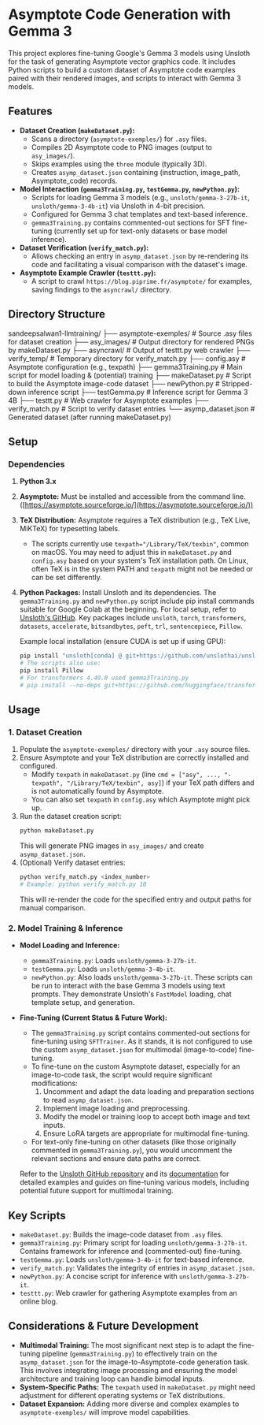 # Asymptote Code Generation with Gemma 3

This project explores fine-tuning Google's Gemma 3 models using Unsloth for the task of generating Asymptote vector graphics code. It includes Python scripts to build a custom dataset of Asymptote code examples paired with their rendered images, and scripts to interact with Gemma 3 models.

## Features

*   **Dataset Creation (`makeDataset.py`):**
    *   Scans a directory (`asymptote-exemples/`) for `.asy` files.
    *   Compiles 2D Asymptote code to PNG images (output to `asy_images/`).
    *   Skips examples using the `three` module (typically 3D).
    *   Creates `asymp_dataset.json` containing (instruction, image_path, Asymptote_code) records.
*   **Model Interaction (`gemma3Training.py`, `testGemma.py`, `newPython.py`):**
    *   Scripts for loading Gemma 3 models (e.g., `unsloth/gemma-3-27b-it`, `unsloth/gemma-3-4b-it`) via Unsloth in 4-bit precision.
    *   Configured for Gemma 3 chat templates and text-based inference.
    *   `gemma3Training.py` contains commented-out sections for SFT fine-tuning (currently set up for text-only datasets or base model inference).
*   **Dataset Verification (`verify_match.py`):**
    *   Allows checking an entry in `asymp_dataset.json` by re-rendering its code and facilitating a visual comparison with the dataset's image.
*   **Asymptote Example Crawler (`testtt.py`):**
    *   A script to crawl `https://blog.piprime.fr/asymptote/` for examples, saving findings to the `asyncrawl/` directory.

## Directory Structure






sandeepsalwan1-llmtraining/
├── asymptote-exemples/ # Source .asy files for dataset creation
├── asy_images/         # Output directory for rendered PNGs by makeDataset.py
├── asyncrawl/          # Output of testtt.py web crawler
├── verify_temp/        # Temporary directory for verify_match.py
├── config.asy          # Asymptote configuration (e.g., texpath)
├── gemma3Training.py   # Main script for model loading & (potential) training
├── makeDataset.py      # Script to build the Asymptote image-code dataset
├── newPython.py        # Stripped-down inference script
├── testGemma.py        # Inference script for Gemma 3 4B
├── testtt.py           # Web crawler for Asymptote examples
├── verify_match.py     # Script to verify dataset entries
└── asymp_dataset.json  # Generated dataset (after running makeDataset.py)



## Setup

### Dependencies

1.  **Python 3.x**
2.  **Asymptote:** Must be installed and accessible from the command line. ([https://asymptote.sourceforge.io/](https://asymptote.sourceforge.io/))
3.  **TeX Distribution:** Asymptote requires a TeX distribution (e.g., TeX Live, MiKTeX) for typesetting labels.
    *   The scripts currently use `texpath="/Library/TeX/texbin"`, common on macOS. You may need to adjust this in `makeDataset.py` and `config.asy` based on your system's TeX installation path. On Linux, often TeX is in the system PATH and `texpath` might not be needed or can be set differently.
4.  **Python Packages:**
    Install Unsloth and its dependencies. The `gemma3Training.py` and `newPython.py` script include pip install commands suitable for Google Colab at the beginning. For local setup, refer to [Unsloth's GitHub](https://github.com/unslothai/unsloth). Key packages include `unsloth`, `torch`, `transformers`, `datasets`, `accelerate`, `bitsandbytes`, `peft`, `trl`, `sentencepiece`, `Pillow`.

    Example local installation (ensure CUDA is set up if using GPU):
    ```bash
    pip install "unsloth[conda] @ git+https://github.com/unslothai/unsloth.git" # Or pip install "unsloth[cu1XX]..."
    # The scripts also use:
    pip install Pillow
    # For transformers 4.49.0 used gemma3Training.py
    # pip install --no-deps git+https://github.com/huggingface/transformers@v4.49.0-Gemma-3
    ```

## Usage

### 1. Dataset Creation

1.  Populate the `asymptote-exemples/` directory with your `.asy` source files.
2.  Ensure Asymptote and your TeX distribution are correctly installed and configured.
    *   Modify `texpath` in `makeDataset.py` (line `cmd = ["asy", ..., "-texpath", "/Library/TeX/texbin", asy]`) if your TeX path differs and is not automatically found by Asymptote.
    *   You can also set `texpath` in `config.asy` which Asymptote might pick up.
3.  Run the dataset creation script:
    ```bash
    python makeDataset.py
    ```
    This will generate PNG images in `asy_images/` and create `asymp_dataset.json`.
4.  (Optional) Verify dataset entries:
    ```bash
    python verify_match.py <index_number>
    # Example: python verify_match.py 10
    ```
    This will re-render the code for the specified entry and output paths for manual comparison.

### 2. Model Training & Inference

*   **Model Loading and Inference:**
    *   `gemma3Training.py`: Loads `unsloth/gemma-3-27b-it`.
    *   `testGemma.py`: Loads `unsloth/gemma-3-4b-it`.
    *   `newPython.py`: Also loads `unsloth/gemma-3-27b-it`.
    These scripts can be run to interact with the base Gemma 3 models using text prompts. They demonstrate Unsloth's `FastModel` loading, chat template setup, and generation.

*   **Fine-Tuning (Current Status & Future Work):**
    *   The `gemma3Training.py` script contains commented-out sections for fine-tuning using `SFTTrainer`. As it stands, it is not configured to use the custom `asymp_dataset.json` for multimodal (image-to-code) fine-tuning.
    *   To fine-tune on the custom Asymptote dataset, especially for an image-to-code task, the script would require significant modifications:
        1.  Uncomment and adapt the data loading and preparation sections to read `asymp_dataset.json`.
        2.  Implement image loading and preprocessing.
        3.  Modify the model or training loop to accept both image and text inputs.
        4.  Ensure LoRA targets are appropriate for multimodal fine-tuning.
    *   For text-only fine-tuning on other datasets (like those originally commented in `gemma3Training.py`), you would uncomment the relevant sections and ensure data paths are correct.

    Refer to the [Unsloth GitHub repository](https://github.com/unslothai/unsloth) and its [documentation](https://docs.unsloth.ai/) for detailed examples and guides on fine-tuning various models, including potential future support for multimodal training.

## Key Scripts

*   `makeDataset.py`: Builds the image-code dataset from `.asy` files.
*   `gemma3Training.py`: Primary script for loading `unsloth/gemma-3-27b-it`. Contains framework for inference and (commented-out) fine-tuning.
*   `testGemma.py`: Loads `unsloth/gemma-3-4b-it` for text-based inference.
*   `verify_match.py`: Validates the integrity of entries in `asymp_dataset.json`.
*   `newPython.py`: A concise script for inference with `unsloth/gemma-3-27b-it`.
*   `testtt.py`: Web crawler for gathering Asymptote examples from an online blog.

## Considerations & Future Development

*   **Multimodal Training:** The most significant next step is to adapt the fine-tuning pipeline (`gemma3Training.py`) to effectively train on the `asymp_dataset.json` for the image-to-Asymptote-code generation task. This involves integrating image processing and ensuring the model architecture and training loop can handle bimodal inputs.
*   **System-Specific Paths:** The `texpath` used in `makeDataset.py` might need adjustment for different operating systems or TeX distributions.
*   **Dataset Expansion:** Adding more diverse and complex examples to `asymptote-exemples/` will improve model capabilities.
